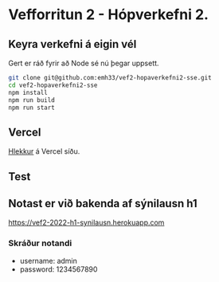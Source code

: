 # Vefforritun 2 - Hópverkefni 2.

## Keyra verkefni á eigin vél

Gert er ráð fyrir að Node sé nú þegar uppsett.

```bash
git clone git@github.com:emh33/vef2-hopaverkefni2-sse.git
cd vef2-hopaverkefni2-sse
npm install
npm run build
npm run start
```

## Vercel

[Hlekkur](https://vef2-hopaverkefni2-sse.vercel.app/) á Vercel síðu.

## Test

## Notast er við bakenda af sýnilausn h1

https://vef2-2022-h1-synilausn.herokuapp.com

### Skráður notandi

- username: admin
- password: 1234567890
